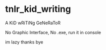 # tnlr_kid_writing
A KiD wRiTiNg GeNeRaToR

No Graphic Interface, No .exe, run it in console

im lazy
thanks bye
